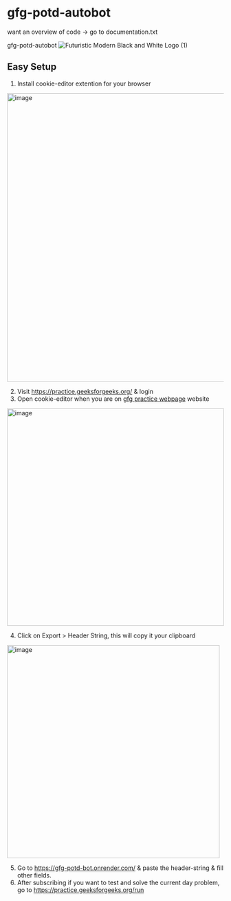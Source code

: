 # gfg-potd-autobot

want an overview of code -> go to documentation.txt

gfg-potd-autobot
![Futuristic Modern Black and White Logo (1)](https://user-images.githubusercontent.com/57872422/223865009-590e56c4-c48c-449f-ad9e-dd6e57cbb568.png)

## Easy Setup

1. Install cookie-editor extention for your browser

<img width="669" alt="image" src="https://github.com/tiklup11/gfg-potd-autobot/assets/57872422/8c350cae-a805-49be-a3f2-8a3857fb9d7b">

2. Visit https://practice.geeksforgeeks.org/ & login
3. Open cookie-editor when you are on [gfg practice webpage](https://practice.geeksforgeeks.org/) website

<img width="504" alt="image" src="https://github.com/tiklup11/gfg-potd-autobot/assets/57872422/7e9cfa7f-97e2-4b49-be38-ca2024634f63">

4. Click on Export > Header String, this will copy it your clipboard

<img width="494" alt="image" src="https://github.com/tiklup11/gfg-potd-autobot/assets/57872422/1c4c9e59-5676-41ba-8a01-0c75f438aa2b">

5. Go to https://gfg-potd-bot.onrender.com/ & paste the header-string & fill other fields.
6. After subscribing if you want to test and solve the current day problem, go to https://practice.geeksforgeeks.org/run


